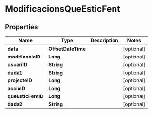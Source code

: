 

# ModificacionsQueEsticFent


## Properties

| Name | Type | Description | Notes |
|------------ | ------------- | ------------- | -------------|
|**data** | **OffsetDateTime** |  |  [optional] |
|**modificacioID** | **Long** |  |  [optional] |
|**usuariID** | **String** |  |  [optional] |
|**dada1** | **String** |  |  [optional] |
|**projecteID** | **Long** |  |  [optional] |
|**accioID** | **Long** |  |  [optional] |
|**queEsticFentID** | **Long** |  |  [optional] |
|**dada2** | **String** |  |  [optional] |



